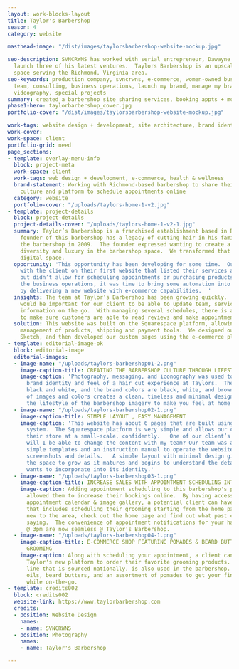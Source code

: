 ```yaml
---
layout: work-blocks-layout
title: Taylor's Barbershop
season: 4
category: website

masthead-image: "/dist/images/taylorsbarbershop-website-mockup.jpg"

seo-description: SVNCRWNS has worked with serial entrepreneur, Dawayne Taylor, to
  launch three of his latest ventures.  Taylors Barbershop is an upscale barbershop
  space serving the Richmond, Virginia area.
seo-keywords: production company, svncrwns, e-commerce, women-owned businesses, creative
  team, consulting, business operations, launch my brand, manage my brand, photography,
  videography, special projects
summary: created a barbershop site sharing services, booking appts + more
phase1-hero: taylorbarbershop_cover.jpg
portfolio-cover: "/dist/images/taylorsbarbershop-website-mockup.jpg"

work-tags: website design + development, site architecture, brand identity
work-cover: 
work-space: client
portfolio-grid: need
page_sections:
- template: overlay-menu-info
  block: project-meta
  work-space: client
  work-tags: web design + development, e-commerce, health & wellness
  brand-statement: Working with Richmond-based barbershop to share their barbershop
    culture and platform to schedule appointments online
  category: website
  portfolio-cover: "/uploads/taylors-home-1-v2.jpg"
- template: project-details
  block: project-details
  project-details-cover: "/uploads/taylors-home-1-v2-1.jpg"
  summary: Taylor’s Barbershop is a franchised establishment based in Richmond, Virginia.  The
    founder of this barbershop has a legacy of cutting hair in his family, and founded
    the barbershop in 2009.  The founder expressed wanting to create a culture of
    diversity and luxury in the barbershop space.  We transformed that idea into the
    digital space.
  opportunity: 'This opportunity has been developing for some time.  Our team worked
    with the client on their first website that listed their services and pricing
    but didn’t allow for scheduling appointments or purchasing products.  After optimizing
    the business operations, it was time to bring some automation into the workflow
    by delivering a new website with e-commerce capabilities.  '
  insights: The team at Taylor’s Barbershop has been growing quickly.  We knew it
    would be important for our client to be able to update team, service and product
    information on the go.  With managing several schedules, there is a great opportunity
    to make sure customers are able to read reviews and make appointments easily.
  solution: This website was built on the Squarespace platform, allowing for easy
    management of products, shipping and payment tools.  We designed our website using
    Sketch, and then developed our custom pages using the e-commerce platform.
- template: editorial-image-ok
  block: editorial-image
  editorial-images:
  - image-name: "/uploads/taylors-barbershop01-2.png"
    image-caption-title: CREATING THE BARBERSHOP CULTURE THROUGH LIFESTYLE PHOTOGRAPHY
    image-caption: 'Photography, messaging, and iconography was used to develop the
      brand identity and feel of a hair cut experience at Taylors.  The imagery is
      black and white, and the brand colors are black, white, and brown.  This combination
      of images and colors creates a clean, timeless and minimal design that allows
      the lifestyle of the barbershop imagery to make you feel at home in the space.  '
  - image-name: "/uploads/taylors-barbershop02-1.png"
    image-caption-title: SIMPLE LAYOUT , EASY MANAGEMENT
    image-caption: 'This website has about 6 pages that are built using a component
      system.  The Squarespace platform is very simple and allows our client to run
      their store at a small-scale, confidently.   One of our client’s concerns was:
      will I be able to change the content with my team? Our team was able to create
      simple templates and an instruction manual to operate the website filled with
      screenshots and details.   A simple layout with minimal design gives a brand
      the space to grow as it matures and begins to understand the details that it
      wants to incorporate into its identity.'
  - image-name: "/uploads/taylors-barbershop03-1.png"
    image-caption-title: INCREASE SALES WITH APPOINTMENT SCHEDULING INTEGRATION
    image-caption: Adding appointment scheduling to this barbershop's platform has
      allowed them to increase their bookings online.  By having access to the Barbershop's
      appointment calendar & image gallery, a potential client can have a user experience
      that includes scheduling their grooming starting from the home page.  If you're
      new to the area, check out the home page and find out what past clients are
      saying.  The convenience of appointment notifications for your hair cut on Friday's
      @ 3pm are now seamless @ Taylor's Barbershop.
  - image-name: "/uploads/taylors-barbershop04-1.png"
    image-caption-title: E-COMMERCE SHOP FEATURING POMADES & BEARD BUTTERS FOR MENS
      GROOMING
    image-caption: Along with scheduling your appointment, a client can now go to
      Taylor's new platform to order their favorite grooming products.  This product
      line that is sourced nationally, is also used in the barbershop.  Products include
      oils, beard butters, and an assortment of pomades to get your finished look
      while on-the-go.
- template: credits002
  block: credits002
  website-link: https://www.taylorbarbershop.com
  credits:
  - position: Website Design
    names:
    - name: SVNCRWNS
  - position: Photography
    names:
    - name: Taylor's Barbershop

---
```

